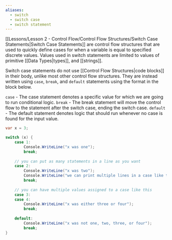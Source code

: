 ```yaml
---
aliases:
  - switch
  - switch case
  - switch statement
---
```

[[Lessons/Lesson 2 - Control Flow/Control Flow Structures/Switch Case Statements|Switch Case Statements]] are control flow structures that are used to quickly define cases for when a variable is equal to specified discrete values. Values used in switch statements are limited to values of primitive [[Data Types|types]], and [[strings]].

Switch case statements do not use [[Control Flow Structures|code blocks]] in their body, unlike most other control flow structures. They are instead written using `case`, `break`, and `default` statements using the format in the block below.

`case` - The case statement denotes a specific value for which we are going to run conditional logic.
`break` - The break statement will move the control flow to the statement after the switch case, ending the switch case.
`default` - The default statement denotes logic that should run whenever no case is found for the input value.

```csharp
var x = 3;

switch (x) {
	case 1:
		Console.WriteLine("x was one");
		break;
	
	// you can put as many statements in a line as you want
	case 2:
		Console.WriteLine("x was two");
		Console.WriteLine("we can print multiple lines in a case like this");
		break;
	
	// you can have multiple values assigned to a case like this
	case 3:
	case 4:
		Console.WriteLine("x was either three or four");
		break;
		
	default:
		Console.WriteLine("x was not one, two, three, or four");
		break;
}
```